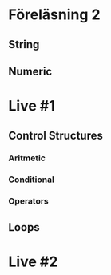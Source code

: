 ﻿# Föreläsning 2

## String
## Numeric
# Live #1
## Control Structures
### Aritmetic
### Conditional
### Operators
## Loops
# Live #2

